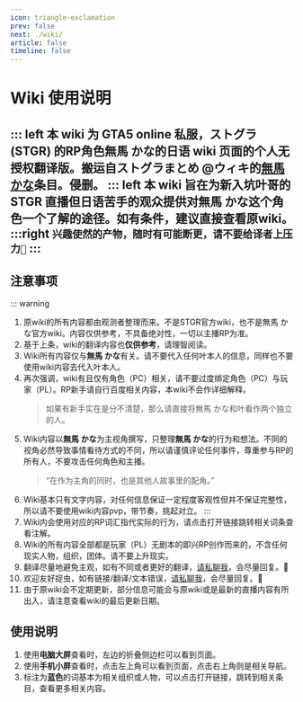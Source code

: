 ```yaml
---
icon: triangle-exclamation
prev: false
next: ./wiki/
article: false
timeline: false
---
```


# Wiki 使用说明
::: left
本 wiki 为 GTA5 online 私服，ストグラ(STGR) 的RP角色無馬 かな的日语 wiki 页面的<span class="highlight-violet">个人无授权</span>翻译版。搬运自ストグラまとめ @ウィキ的[無馬 かな][atWiki]条目。侵删。
::: left
本 wiki 旨在为新入坑叶哥的 STGR 直播但日语苦手的观众提供对無馬 かな这个角色一个了解的途径。如有条件，建议直接查看原wiki。
:::right
`兴趣使然的产物，随时有可能断更，请不要给译者上压力🥺`
:::
--------------------------------------------------------------------------------

## 注意事项
::: warning
1. 原wiki的所有内容都由观测者整理而来。<span style="margin-block: 10px" class="highlight-red">不是STGR官方wiki，也不是無馬 かな官方wiki。</span>内容仅供参考，不具备绝对性，一切以主播RP为准。
2. 基于上条，wiki的翻译内容也<b>仅供参考</b>，请理智阅读。
3. Wiki所有内容仅与<b>無馬 かな</b>有关。<span style="margin-block: 10px" class="highlight-red">请不要代入任何叶本人的信息，同样也不要使用wiki内容去代入叶本人。</span>
4. 再次强调，wiki有且仅有角色（PC）相关，请不要过度绑定角色（PC）与玩家（PL）。RP新手请自行百度相关内容，本wiki不会作详细解释。
    > 如果有新手实在是分不清楚，那么请直接将無馬 かな和叶看作两个独立的人。
5. Wiki内容以<b>無馬 かな</b>为主视角撰写，只整理<b>無馬 かな</b>的行为和想法。不同的视角必然导致事情看待方式的不同，所以<span class="highlight-red">请谨慎评论任何事件，尊重参与RP的所有人，不要攻击任何角色和主播。</span>
    > “在作为主角的同时，也是其他人故事里的配角。”
6. Wiki基本只有文字内容，对任何信息保证一定程度客观性但并不保证完整性，所以<span class="highlight-red">请不要使用wiki内容pvp，带节奏，挑起对立。</span>
:::
7. Wiki内会使用对应的RP词汇指代实际的行为，请点击打开链接跳转相关词条查看注解。
8. Wiki的所有内容全部都是玩家（PL）无剧本的即兴RP创作而来的，不含任何现实人物，组织，团体。请不要上升现实。
9. 翻译尽量地避免主观，如有不同或者更好的翻译，[请私聊我][feedback]，会尽量回复。🙇
10. 欢迎友好捉虫，如有链接/翻译/文本错误，[请私聊我][feedback]，会尽量回复。🙇
11. 由于原wiki会不定期更新，部分信息可能会与原wiki或是最新的直播内容有所出入，请注意查看wiki的最后更新日期。

## 使用说明

1. 使用**电脑大屏**查看时，左边的折叠侧边栏可以看到页面。
2. 使用**手机小屏**查看时，点击左上角可以看到页面，点击右上角则是相关导航。
3. 标注为<span style="color:var(--vp-c-accent)">**蓝色**</span>的词基本为相关组织或人物，可以点击打开链接，跳转到相关条目，查看更多相关内容。


[atWiki]: https://w.atwiki.jp/streamergta5/pages/522.html
[feedback]: https://space.bilibili.com/5384565?spm_id_from=333.1007.0.0
